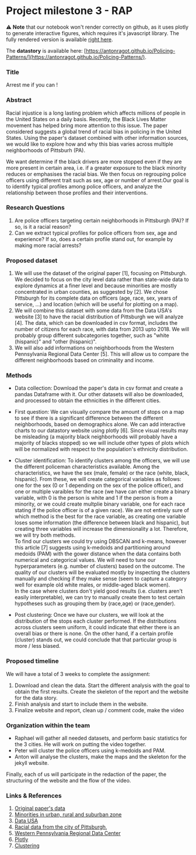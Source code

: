 # Project milestone 3 - RAP

:warning: **Note** that our notebook won't render correctly on github, as it uses plotly to generate interactive figures, which requires it's javascript library. The fully rendered version is available [right here](https://nbviewer.jupyter.org/github/epfl-ada/ada-2020-project-milestone-p3-p3_rap/blob/main/notebook.ipynb).

The **datastory** is available here: [https://antonragot.github.io/Policing-Patterns/](https://antonragot.github.io/Policing-Patterns/). 

### Title
Arrest me if you can !

### Abstract
Racial injustice is a long lasting problem which affects millions of people in the United States on a daily basis. Recently, the Black Lives Matter movement has helped bring more attention to this issue.
The paper considered suggests a global trend of racial bias in policing in the United States. Using the paper's dataset combined with other information sources, we would like to explore how and why this bias varies across multiple neighborhoods of Pittsburh (PA).

We want determine if the black drivers are more stopped even if they are more present in certain area, i.e. if a greater exposure to the black minority reduces or emphasises the racial bias.
We then focus on regrouping police officers using different trait such as sex, age or number of arrest.Our goal is to identify typical profiles among police officers, and analyze the relationship between those profiles and their interventions.

### Research Questions
1. Are police officers targeting certain neighborhoods in Pittsburgh (PA)? If so, is it a racial reason?
2. Can we extract typical profiles for police officers from sex, age and experience? If so, does a certain profile stand out, for example by making more racial arrests?

### Proposed dataset
1. We will use the dataset of the original paper [1], focusing on Pittsburgh. We decided to focus on the city level data rather than state-wide data to explore dynamics at a finer level and because minorities are mostly concentrated in urban counties, as suggested by [2]. We chose Pittsburgh for its complete data on officers (age, race, sex, years of service, …) and location (which will be useful for plotting on a map). 
2. We will combine this dataset with some data from the Data USA's website [3] to have the racial distribution of Pittsburgh we will analyze [4]. The data, which can be downloaded in csv format, includes the number of citizens for each race, with data from 2013 upto 2018. We will probably group different subcategories together, such as "white (hispanic)" and "other (hispanic)".
3. We will also add informations on neighborhoods from the Western Pennsylvania Regional Data Center [5]. This will allow us to compare the different neighborhoods based on criminality and income.

### Methods
- Data collection:  Download the paper's data in csv format and create a pandas Dataframe with it. Our other datasets will also be downloaded, and processed to obtain the ethnicities in the different cities.

- First question: We can visually compare the amount of stops on a map to see if there is a significant difference between the different neighborhoods, based on demographics alone. We can add interactive charts to our datastory website using plotly [6]. Since visual results may be misleading (a majority black neighborhoods will probably have a majority of blacks stopped) so we will include other types of plots which will be normalized with respect to the population's ethnicity distribution.

- Cluster identification: To identify clusters among the officers, we will use the different policeman characteristics available. Among the characteristics, we have the sex (male, female) or the race (white, black, hispanic). From these, we will create categorical variables as follows: one for the sex (0 or 1 depending on the sex of the police officer), and one or multiple varaibles for the race (we have can either create a binary variable, with 0 is the person is white and 1 if the person is from a minority, or we could create multplie binary variable, one for each race stating if the police officer is of a given race). We are not entirely sure of which method is the best for the race variable, as creating one variable loses some information (the difference between black and hispanic), but creating three variables will increase the dimensionality a lot. Therefore, we will try both methods. \
To find our clusters we could try using DBSCAN and k-means, however this article [7] suggests using k-medoids and partitioning around medoids (PAM) with the gower distance when the data contains both numerical and categorical values. We will need to tune our hyperparameters (e.g. number of clusters) based on the outcome. The quality of our clusters will be evaluated mostly by inspecting the clusters manually and checking if they make sense (seem to capture a category well for example old white males, or middle-aged black women). \
In the case where clusters don't yield good results (i.e. clusters aren't easily interpretable), we can try to manually create them to test certain hypotheses such as grouping them by (race,age) or (race,gender).

- Post clustering: Once we have our clusters, we will look at the distribution of the stops each cluster performed. If the distributions across clusters seem uniform, it could indicate that either there is an overall bias or there is none. On the other hand, if a certain profile (cluster) stands out, we could conclude that that particular group is more / less biased.

### Proposed timeline
We will have a total of 3 weeks to complete the assignment:
1. Download and clean the data. Start the different analysis with the goal to obtain the first results. Create the skeleton of the report and the website for the data story.
2. Finish analysis and start to include them in the website.
3. Finalize website and report, clean up / comment code, make the video

### Organization within the team
- Raphael will gather all needed datasets, and perform basic statistics for the 3 cities. He will work on putting the video together.
- Peter will cluster the police officers using k-medoids and PAM.
- Anton will analyse the clusters, make the maps and the skeleton for the jekyll website.

Finally, each of us will participate in the redaction of the paper, the structuring of the website and the flow of the video.

### Links & References
1. [Original paper's data](https://openpolicing.stanford.edu/data/)
2. [Minorities in urban, rural and suburban zone](https://www.pewsocialtrends.org/2018/05/22/views-of-problems-facing-urban-suburban-and-rural-communities/)
3. [Data USA](https://datausa.io/)
4. [Racial data from the city of Pittsburgh](https://datausa.io/api/data?Geography=31000US38300&drilldowns=Race,Ethnicity&measures=Hispanic%20Population),
5. [Western Pennsylvania Regional Data Center](https://data.wprdc.org/dataset/pgh)
6. [Plotly](https://plotly.com/javascript/) 
7. [Clustering](https://towardsdatascience.com/clustering-datasets-having-both-numerical-and-categorical-variables-ed91cdca0677)

